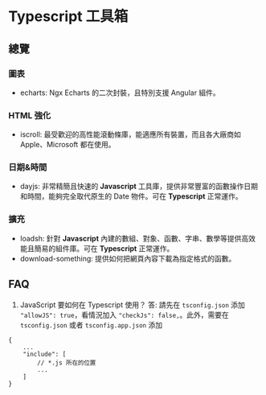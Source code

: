 # Typescript 工具箱

## 總覽
### 圖表
- echarts: Ngx Echarts 的二次封裝，且特別支援 Angular 組件。

### HTML 強化
- iscroll: 最受歡迎的高性能滾動條庫，能適應所有裝置，而且各大廠商如 Apple、Microsoft 都在使用。

### 日期&時間
- dayjs: 非常精簡且快速的 **Javascript** 工具庫，提供非常豐富的函數操作日期和時間，能夠完全取代原生的 Date 物件。可在 **Typescript** 正常運作。

### 擴充
- loadsh: 針對 **Javascript** 內建的數組、對象、函數、字串、數學等提供高效能且簡易的組件庫。可在 **Typescript** 正常運作。
- download-something: 提供如何把網頁內容下載為指定格式的函數。

## FAQ
1. JavaScript 要如何在 Typescript 使用？
答: 請先在 `tsconfig.json` 添加 `"allowJS": true`，看情況加入 `"checkJs": false,`。此外，需要在 `tsconfig.json` 或者 `tsconfig.app.json` 添加
```
{
    ...
    "include": [
        // *.js 所在的位置
        ...
    ]
}
```
